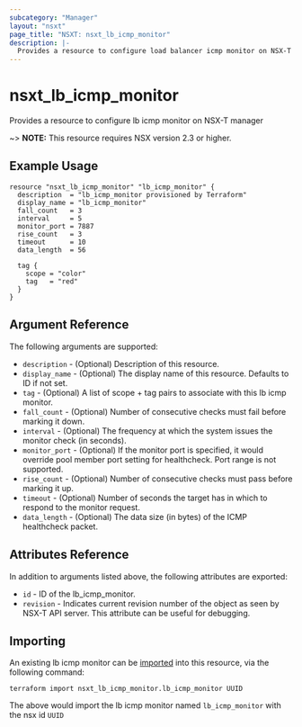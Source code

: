 ```yaml
---
subcategory: "Manager"
layout: "nsxt"
page_title: "NSXT: nsxt_lb_icmp_monitor"
description: |-
  Provides a resource to configure load balancer icmp monitor on NSX-T manager
---
```


# nsxt_lb_icmp_monitor

Provides a resource to configure lb icmp monitor on NSX-T manager

~> **NOTE:** This resource requires NSX version 2.3 or higher.

## Example Usage

```hcl
resource "nsxt_lb_icmp_monitor" "lb_icmp_monitor" {
  description  = "lb_icmp_monitor provisioned by Terraform"
  display_name = "lb_icmp_monitor"
  fall_count   = 3
  interval     = 5
  monitor_port = 7887
  rise_count   = 3
  timeout      = 10
  data_length  = 56

  tag {
    scope = "color"
    tag   = "red"
  }
}
```

## Argument Reference

The following arguments are supported:

* `description` - (Optional) Description of this resource.
* `display_name` - (Optional) The display name of this resource. Defaults to ID if not set.
* `tag` - (Optional) A list of scope + tag pairs to associate with this lb icmp monitor.
* `fall_count` - (Optional) Number of consecutive checks must fail before marking it down.
* `interval` - (Optional) The frequency at which the system issues the monitor check (in seconds).
* `monitor_port` - (Optional) If the monitor port is specified, it would override pool member port setting for healthcheck. Port range is not supported.
* `rise_count` - (Optional) Number of consecutive checks must pass before marking it up.
* `timeout` - (Optional) Number of seconds the target has in which to respond to the monitor request.
* `data_length` - (Optional) The data size (in bytes) of the ICMP healthcheck packet.


## Attributes Reference

In addition to arguments listed above, the following attributes are exported:

* `id` - ID of the lb_icmp_monitor.
* `revision` - Indicates current revision number of the object as seen by NSX-T API server. This attribute can be useful for debugging.


## Importing

An existing lb icmp monitor can be [imported][docs-import] into this resource, via the following command:

[docs-import]: https://www.terraform.io/cli/import

```
terraform import nsxt_lb_icmp_monitor.lb_icmp_monitor UUID
```

The above would import the lb icmp monitor named `lb_icmp_monitor` with the nsx id `UUID`
